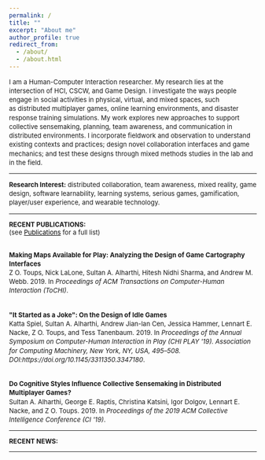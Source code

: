 ```yaml
---
permalink: /
title: ""
excerpt: "About me"
author_profile: true
redirect_from: 
  - /about/
  - /about.html
---
```

  
<font size="-1">

<p style="line-height:140%">I am a Human-Computer Interaction researcher. My research lies at the intersection of HCI, CSCW, and Game Design. I investigate the ways people engage in social activities in physical, virtual, and mixed spaces, such as distributed multiplayer games, online learning environments, and disaster response training simulations. My work explores new approaches to support collective sensemaking, planning, team awareness, and communication in distributed environments. I incorporate fieldwork and observation to understand existing contexts and practices; design novel collaboration interfaces and game mechanics; and test these designs through mixed methods studies in the lab and in the field.</p>

<hr />

<p style="line-height:140%"><strong>Research Interest:</strong> distributed collaboration, team awareness, mixed reality, <span class="lt-line-clamp__line lt-line-clamp__line--last">game design, software learnability, learning systems, </span>serious games, gamification, player/<span class="lt-line-clamp__line">user experience,</span> and <span class="lt-line-clamp__line lt-line-clamp__line--last">wearable technology.</span>

<hr />

<strong>RECENT PUBLICATIONS:</strong> <br> 
(see <a href="https://salharthi.github.io/Mypage/publications/" style="color:black">Publications</a> for a full list) <br><br>

<p style="line-height:140%"><strong>Making Maps Available for Play: Analyzing the Design of Game Cartography Interfaces</strong><br> Z O. Toups, Nick LaLone, Sultan A. Alharthi, Hitesh Nidhi Sharma, and Andrew M. Webb. 2019. In <em>Proceedings of ACM Transactions on Computer-Human Interaction (ToCHI)</em>. <br><br>

<p style="line-height:140%"><strong>"It Started as a Joke": On the Design of Idle Games</strong><br> Katta Spiel, Sultan A. Alharthi, Andrew Jian-lan Cen, Jessica Hammer, Lennart E. Nacke, Z O. Toups, and Tess Tanenbaum. 2019. In <em>Proceedings of the Annual Symposium on Computer-Human Interaction in Play (CHI PLAY '19). Association for Computing Machinery, New York, NY, USA, 495–508. DOI:https://doi.org/10.1145/3311350.3347180</em>. <br><br>


<p style="line-height:140%"><strong>Do Cognitive Styles Influence Collective Sensemaking in Distributed Multiplayer Games?</strong><br>Sultan A. Alharthi, George E. Raptis, Christina Katsini, Igor Dolgov, Lennart E. Nacke, and Z O. Toups. 2019. In <em>Proceedings of the 2019 ACM Collective Intelligence Conference (CI '19)</em>. <br>

<hr />

<strong>RECENT NEWS:</strong> <br> 

<hr />
